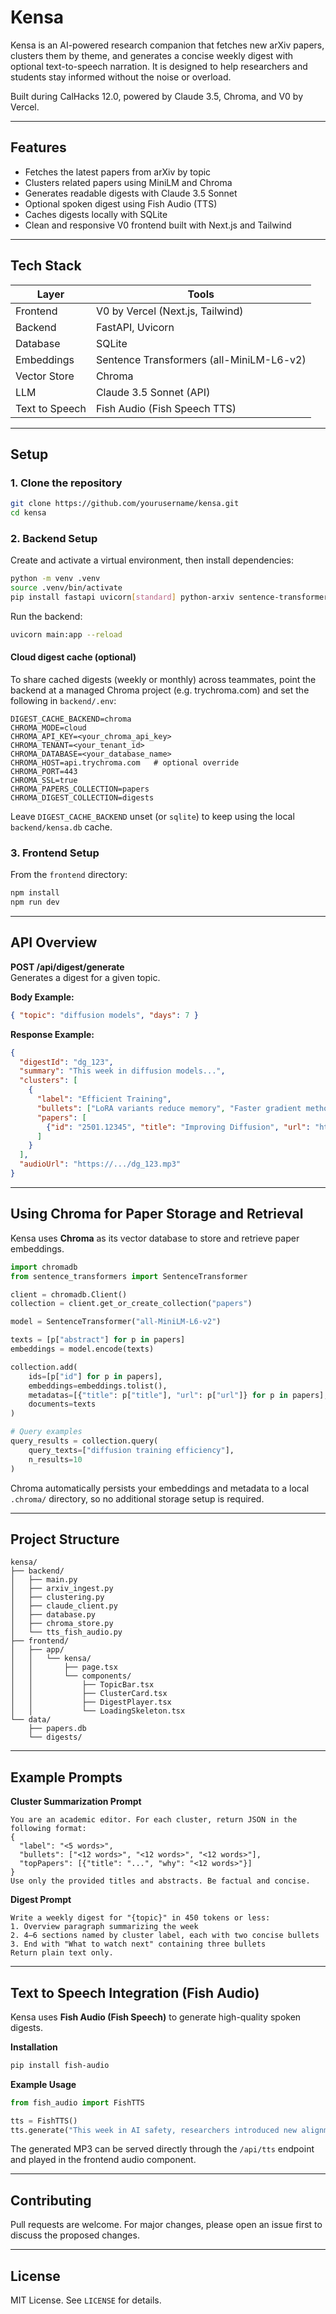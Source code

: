 # Kensa

Kensa is an AI-powered research companion that fetches new arXiv papers, clusters them by theme, and generates a concise weekly digest with optional text-to-speech narration. It is designed to help researchers and students stay informed without the noise or overload.

Built during CalHacks 12.0, powered by Claude 3.5, Chroma, and V0 by Vercel.

---

## Features

- Fetches the latest papers from arXiv by topic  
- Clusters related papers using MiniLM and Chroma  
- Generates readable digests with Claude 3.5 Sonnet  
- Optional spoken digest using Fish Audio (TTS)  
- Caches digests locally with SQLite  
- Clean and responsive V0 frontend built with Next.js and Tailwind

---

## Tech Stack

| Layer | Tools |
|-------|-------|
| Frontend | V0 by Vercel (Next.js, Tailwind) |
| Backend | FastAPI, Uvicorn |
| Database | SQLite |
| Embeddings | Sentence Transformers (all-MiniLM-L6-v2) |
| Vector Store | Chroma |
| LLM | Claude 3.5 Sonnet (API) |
| Text to Speech | Fish Audio (Fish Speech TTS) |

---

## Setup

### 1. Clone the repository
```bash
git clone https://github.com/yourusername/kensa.git
cd kensa
```

### 2. Backend Setup
Create and activate a virtual environment, then install dependencies:
```bash
python -m venv .venv
source .venv/bin/activate
pip install fastapi uvicorn[standard] python-arxiv sentence-transformers chromadb scikit-learn anthropic sqlite-utils requests
```

Run the backend:
```bash
uvicorn main:app --reload
```

#### Cloud digest cache (optional)
To share cached digests (weekly or monthly) across teammates, point the backend at a managed Chroma project (e.g. trychroma.com) and set the following in `backend/.env`:

```
DIGEST_CACHE_BACKEND=chroma
CHROMA_MODE=cloud
CHROMA_API_KEY=<your_chroma_api_key>
CHROMA_TENANT=<your_tenant_id>
CHROMA_DATABASE=<your_database_name>
CHROMA_HOST=api.trychroma.com   # optional override
CHROMA_PORT=443
CHROMA_SSL=true
CHROMA_PAPERS_COLLECTION=papers
CHROMA_DIGEST_COLLECTION=digests
```

Leave `DIGEST_CACHE_BACKEND` unset (or `sqlite`) to keep using the local `backend/kensa.db` cache.

### 3. Frontend Setup
From the `frontend` directory:
```bash
npm install
npm run dev
```

---

## API Overview

**POST /api/digest/generate**  
Generates a digest for a given topic.

**Body Example:**
```json
{ "topic": "diffusion models", "days": 7 }
```

**Response Example:**
```json
{
  "digestId": "dg_123",
  "summary": "This week in diffusion models...",
  "clusters": [
    {
      "label": "Efficient Training",
      "bullets": ["LoRA variants reduce memory", "Faster gradient methods"],
      "papers": [
        {"id": "2501.12345", "title": "Improving Diffusion", "url": "https://arxiv.org/abs/2501.12345"}
      ]
    }
  ],
  "audioUrl": "https://.../dg_123.mp3"
}
```

---

## Using Chroma for Paper Storage and Retrieval

Kensa uses **Chroma** as its vector database to store and retrieve paper embeddings.

```python
import chromadb
from sentence_transformers import SentenceTransformer

client = chromadb.Client()
collection = client.get_or_create_collection("papers")

model = SentenceTransformer("all-MiniLM-L6-v2")

texts = [p["abstract"] for p in papers]
embeddings = model.encode(texts)

collection.add(
    ids=[p["id"] for p in papers],
    embeddings=embeddings.tolist(),
    metadatas=[{"title": p["title"], "url": p["url"]} for p in papers],
    documents=texts
)

# Query examples
query_results = collection.query(
    query_texts=["diffusion training efficiency"],
    n_results=10
)
```

Chroma automatically persists your embeddings and metadata to a local `.chroma/` directory, so no additional storage setup is required.

---

## Project Structure

```
kensa/
├── backend/
│   ├── main.py
│   ├── arxiv_ingest.py
│   ├── clustering.py
│   ├── claude_client.py
│   ├── database.py
│   ├── chroma_store.py
│   └── tts_fish_audio.py
├── frontend/
│   ├── app/
│   │   └── kensa/
│   │       ├── page.tsx
│   │       └── components/
│   │           ├── TopicBar.tsx
│   │           ├── ClusterCard.tsx
│   │           ├── DigestPlayer.tsx
│   │           └── LoadingSkeleton.tsx
└── data/
    ├── papers.db
    └── digests/
```

---

## Example Prompts

**Cluster Summarization Prompt**
```
You are an academic editor. For each cluster, return JSON in the following format:
{
  "label": "<5 words>",
  "bullets": ["<12 words>", "<12 words>", "<12 words>"],
  "topPapers": [{"title": "...", "why": "<12 words>"}]
}
Use only the provided titles and abstracts. Be factual and concise.
```

**Digest Prompt**
```
Write a weekly digest for "{topic}" in 450 tokens or less:
1. Overview paragraph summarizing the week
2. 4–6 sections named by cluster label, each with two concise bullets
3. End with "What to watch next" containing three bullets
Return plain text only.
```

---

## Text to Speech Integration (Fish Audio)

Kensa uses **Fish Audio (Fish Speech)** to generate high-quality spoken digests.

**Installation**
```bash
pip install fish-audio
```

**Example Usage**
```python
from fish_audio import FishTTS

tts = FishTTS()
tts.generate("This week in AI safety, researchers introduced new alignment methods...", "output.mp3")
```

The generated MP3 can be served directly through the `/api/tts` endpoint and played in the frontend audio component.

---

## Contributing

Pull requests are welcome. For major changes, please open an issue first to discuss the proposed changes.

---

## License

MIT License. See `LICENSE` for details.
